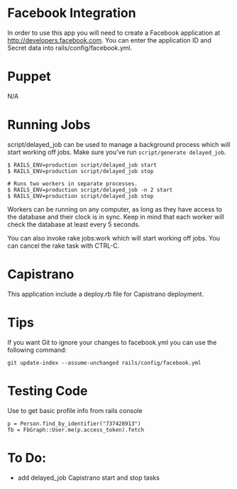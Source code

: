 # Facebook Integration
In order to use this app you will need to create a Facebook application at http://developers.facebook.com.  You can enter the application ID and Secret data into rails/config/facebook.yml.

# Puppet
N/A

# Running Jobs

script/delayed_job can be used to manage a background process which will start working off jobs. Make sure you’ve run `script/generate delayed_job`.

    $ RAILS_ENV=production script/delayed_job start
    $ RAILS_ENV=production script/delayed_job stop

    # Runs two workers in separate processes.
    $ RAILS_ENV=production script/delayed_job -n 2 start
    $ RAILS_ENV=production script/delayed_job stop

Workers can be running on any computer, as long as they have access to the database and their clock is in sync. Keep in mind that each worker will check the database at least every 5 seconds.

You can also invoke rake jobs:work which will start working off jobs. You can cancel the rake task with CTRL-C.

# Capistrano

This application include a deploy.rb file for Capistrano deployment.  

# Tips

If you want Git to ignore your changes to facebook.yml you can use the following command:

    git update-index --assume-unchanged rails/config/facebook.yml
    
# Testing Code

Use to get basic profile info from rails console

    p = Person.find_by_identifier("737428913")
    fb = FbGraph::User.me(p.access_token).fetch

# To Do:
* add delayed_job Capistrano start and stop tasks